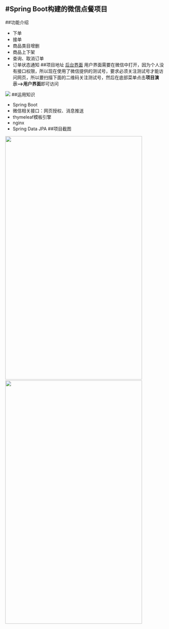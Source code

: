 #Spring Boot构建的微信点餐项目
---
##功能介绍
- 下单
- 接单
- 商品类目增删
- 商品上下架
- 查询、取消订单
- 订单状态通知
##项目地址
[后台界面](http:bravo.natapp1.cc/sell/seller/order/list)
用户界面需要在微信中打开，因为个人没有接口权限，所以现在使用了微信提供的测试号，要求必须关注测试号才能访问网页，所以要扫描下面的二维码关注测试号，然后在底部菜单点击**项目演示-->用户界面**即可访问

![](https://i.imgur.com/GsDgGtR.png)
##运用知识
- Spring Boot
- 微信相关接口：网页授权、消息推送
- thymeleaf模板引擎
- nginx
- Spring Data JPA
##项目截图
<div align="left"><img width="432" height="768" src="https://i.imgur.com/p8P3T7e.jpg"/>
&nbsp&nbsp&nbsp&nbsp&nbsp&nbsp
<img width="432" height="768" src="https://i.imgur.com/UqVXCfn.jpg"/></div>